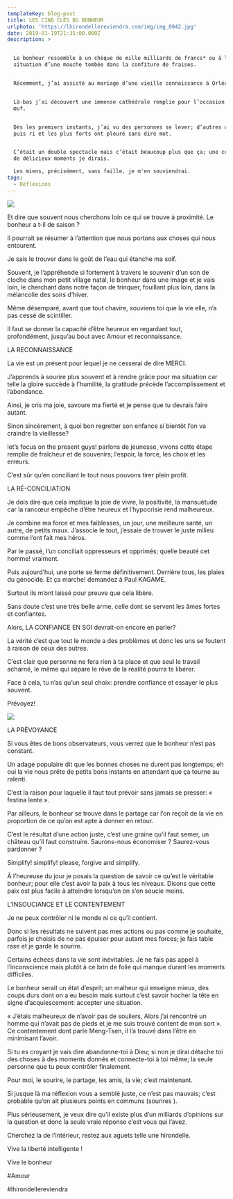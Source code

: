 ```yaml
---
templateKey: blog-post
title: LES CINQ CLÉS DU BONHEUR
urlphoto: 'https://lhirondellereviendra.com/img/img_0042.jpg'
date: 2019-01-19T21:35:00.000Z
description: >


  Le bonheur ressemble à un chèque de mille milliards de francs* ou à la
  situation d’une mouche tombée dans la confiture de fraises.


  Récemment, j’ai assisté au mariage d’une vieille connaissance à Orléans .


  Là-bas j’ai découvert une immense cathédrale remplie pour l’occasion tel un
  œuf.


  Dès les premiers instants, j’ai vu des personnes se lever; d’autres ont souri
  puis ri et les plus forts ont pleuré sans dire mot.


  C’était un double spectacle mais c’était beaucoup plus que ça; une collection
  de délicieux moments je dirais.

  Les miens, précisément, sans faille, je m'en souviendrai.
tags:
  - Réflexions
---
```

![](/img/img_0042.jpg)

 Et dire que souvent nous cherchons loin ce qui se trouve à proximité. Le bonheur a t-il de saison ?

Il pourrait se résumer à l’attention que nous portons aux choses qui nous entourent.

Je sais le trouver dans le goût de l’eau qui étanche ma soif.

Souvent, je l’appréhende si fortement à travers le souvenir d’un son de cloche dans mon petit village natal, le bonheur dans une image et je vais loin, le cherchant dans notre façon de trinquer, fouillant plus loin, dans la mélancolie des soirs d’hiver.

Même désemparé, avant que tout chavire, souviens toi que la vie elle, n’a pas cessé de scintiller.

Il faut se donner la capacité d’être heureux en regardant tout, profondément, jusqu’au bout avec Amour et reconnaissance.

LA RECONNAISSANCE

La vie est un présent pour lequel je ne cesserai de dire MERCI.

J’apprends à sourire plus souvent et à rendre grâce pour ma situation car telle la gloire succède à l’humilité, la gratitude précède l’accomplissement et l’abondance. 

Ainsi, je cris ma joie, savoure ma fierté et je pense que tu devrais faire autant.

Sinon sincèrement, à quoi bon regretter son enfance si bientôt l’on va craindre la vieillesse? 

let’s focus on the present guys! parlons de jeunesse, vivons cette étape remplie de fraîcheur et de souvenirs; l’espoir, la force, les choix et les erreurs.

C’est sûr qu’en conciliant le tout nous pouvons tirer plein profit.

LA RÉ-CONCILIATION

Je dois dire que cela implique la joie de vivre, la positivité, la mansuétude car la rancœur empêche d’être heureux et l’hypocrisie rend malheureux. 

Je combine ma force et mes faiblesses, un jour, une meilleure santé, un autre, de petits maux. J’associe le tout, j’essaie de trouver le juste milieu comme l’ont fait mes héros.

Par le passé, l’un conciliait oppresseurs et opprimés; quelle beauté cet homme! vraiment.

Puis aujourd’hui, une porte se ferme définitivement. Derrière tous, les plaies du génocide. Et ça marche! demandez à Paul KAGAME.

Surtout ils m’ont laissé pour preuve que cela libère.

Sans doute c’est une très belle arme, celle dont se servent les âmes fortes et confiantes.

Alors, LA CONFIANCE EN SOI devrait-on encore en parler?

La vérité c’est que tout le monde a des problèmes et donc les uns se foutent à raison de ceux des autres.

C’est clair que personne ne fera rien à ta place et que seul le travail acharné, le même qui sépare le rêve de la réalité pourra te libérer.

Face à cela, tu n’as qu’un seul choix: prendre confiance et essayer le plus souvent.

Prévoyez!

![](/img/img_0055-1-.jpg)

LA PRÉVOYANCE

Si vous êtes de bons observateurs, vous verrez que le bonheur n’est pas constant. 

Un adage populaire dit que les bonnes choses ne durent pas longtemps; eh oui la vie nous prête de petits bons instants en attendant que ça tourne au ralenti.

C’est la raison pour laquelle il faut tout prévoir sans jamais se presser: « festina lente ».

Par ailleurs, le bonheur se trouve dans le partage car l’on reçoit de la vie en proportion de ce qu’on est apte à donner en retour. 

C’est le résultat d’une action juste, c’est une graine qu’il faut semer, un château qu’il faut construire. Saurons-nous économiser ? Saurez-vous pardonner ?

Simplify! simplify! please, forgive and simplify.

À l’heureuse du jour je posais la question de savoir ce qu’est le véritable bonheur; pour elle c’est avoir la paix à tous les niveaux. Disons que cette paix est plus facile à atteindre lorsqu’on on s’en soucie moins.

L’INSOUCIANCE ET LE CONTENTEMENT

Je ne peux contrôler ni le monde ni ce qu’il contient.

Donc si les résultats ne suivent pas mes actions ou pas comme je souhaite, parfois je choisis de ne pas épuiser pour autant mes forces; je fais table rase et je garde le sourire.

Certains échecs dans la vie sont inévitables. Je ne fais pas appel à l’inconscience mais plutôt à ce brin de folie qui manque durant les moments difficiles. 

Le bonheur serait un état d’esprit; un malheur qui enseigne mieux, des coups durs dont on a eu besoin mais surtout c’est savoir hocher la tête en signe d’acquiescement: accepter une situation.

« J’étais malheureux de n’avoir pas de souliers, Alors j’ai rencontré un homme qui n’avait pas de pieds et je me suis trouvé content de mon sort ». Ce contentement dont parle Meng-Tsen, il l’a trouvé dans l’être en minimisant l’avoir.

Si tu es croyant je vais dire abandonne-toi à Dieu; si non je dirai détache toi des choses à des moments donnés et connecte-toi à toi même; la seule personne que tu peux contrôler finalement.

Pour moi, le sourire, le partage, les amis, la vie; c’est maintenant.

Si jusque là ma réflexion vous a semblé juste, ce n’est pas mauvais; c’est probable qu’on ait plusieurs points en communs (sourires ).

Plus sérieusement, je veux dire qu’il existe plus d’un milliards d’opinions sur la question et donc la seule vraie réponse c’est vous qui l’avez. 

Cherchez la de l’intérieur, restez aux aguets telle une hirondelle.

Vive la liberté intelligente !

Vive le bonheur 

\#Amour

\#lhirondellereviendra

